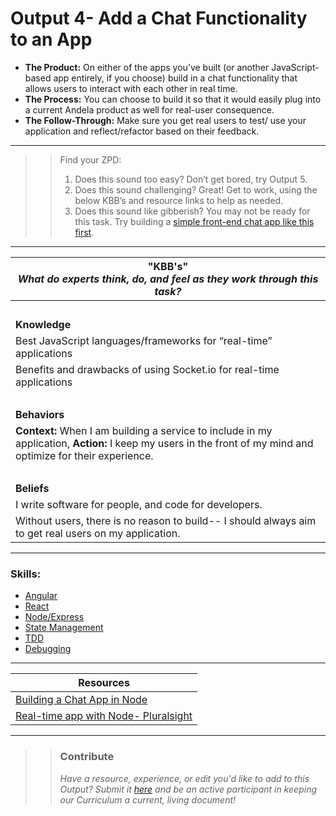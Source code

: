 # Output 4- Add a Chat Functionality to an App

- **The Product:** On either of the apps you’ve built (or another JavaScript-based app entirely, if you choose) build in a chat functionality that allows users to interact with each other in real time.  <br>
- **The Process:** You can choose to build it so that it would easily plug into a current Andela product as well for real-user consequence.   <br>
- **The Follow-Through:** Make sure you get real users to test/ use your application and reflect/refactor based on their feedback. 

-----------------------------------------------------------
>> Find your ZPD: 
>> 
>> 1. Does this sound too easy? Don’t get bored, try Output 5.  
>> 2. Does this sound challenging? Great! Get to work, using the below KBB’s and resource links to help as needed. 
>>  3. Does this sound like gibberish? You may not be ready for this task. Try building a [simple front-end chat app like this first](https://www.pubnub.com/blog/2013-05-23-pubnub-messenger-a-simple-chat-room/). 

----------------------------------------------------------------

| **"KBB's"** <br> _What do experts think, do, and feel as they work through this task?_|
|----------|
| </br>| 
| **Knowledge**	| 
| Best JavaScript languages/frameworks for “real-time” applications	|  
| Benefits and drawbacks of using Socket.io for real-time applications | 
| </br> | 
| **Behaviors** 	| 
|  **Context:** When I am building a service to include in my application, **Action:** I keep my users in the front of my mind and optimize for their experience.  	|  
| </br> | 
| **Beliefs**	| 
| I write software for people, and code for developers.  |  
| Without users, there is no reason to build-- I should always aim to get real users on my application.	|  


------
### Skills: 
* [Angular](https://github.com/andela/learningmap/blob/master/Phase-C/JavaScript%20D2/Curriculum/02b-%20Intro%20to%20AngularJS%202.0/README.md)
* [React](https://github.com/andela/learningmap/blob/master/Phase-C/JavaScript%20D2/Curriculum/11-%20Intro%20to%20React/README.md)
* [Node/Express](https://github.com/andela/learningmap/blob/master/Phase-C/JavaScript%20D1/Curriculum/18-%20Introduction%20to%20Node%20JS-%20Working%20with%20Node%20Modules/README.md)
* [State Management](https://docs.google.com/a/andela.com/document/d/1A-XCSfBODm1g0CbcuMVeLhAAnNsrj1SQxFQwMigPu-s/edit?usp=sharing)
* [TDD](https://github.com/andela/learningmap/blob/master/Phase-C/JavaScript%20D1/Curriculum/15-%20Test%20Driven%20Development%20in%20JavaScript/README.md)
* [Debugging](https://github.com/andela/learningmap/blob/master/Phase-3/Technical%20Team%20Lead/Curriculum/17%20-%20Debugging/README.md)

------


| Resources|       	
|----------|
| [Building a Chat App in Node](http://javabeginnerstutorial.com/javascript-2/create-simple-chat-application-using-node-js-express-js-socket-io/)|
| [Real-time app with Node- Pluralsight](https://app.pluralsight.com/library/courses/real-time-web-nodejs/table-of-contents)|

---- 

>> ### Contribute
>> _Have a resource, experience, or edit you'd like to add to this Output? Submit it [here](https://docs.google.com/a/andela.com/forms/d/e/1FAIpQLSeiwit-7JW3UScG9ItDX9DUZZnlCwdpo7aWruahsPKNJ_6JOA/viewform?usp=sf_link) and be an active participant in keeping our Curriculum a current, living document!_


